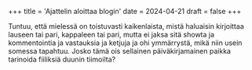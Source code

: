 +++
title = 'Ajattelin aloittaa blogin'
date = 2024-04-21
draft = false
+++

Tuntuu, että mielessä on toistuvasti kaikenlaista, mistä haluaisin kirjoittaa lauseen tai pari, kappaleen tai pari, mutta ei jaksa sitä showta ja kommentointia ja vastauksia ja ketjuja ja ohi ymmärrystä, mikä niin usein somessa tapahtuu. Josko tämä ois sellainen päiväkirjamainen paikka tarinoida fiiliksiä duunin tiimoilta?
